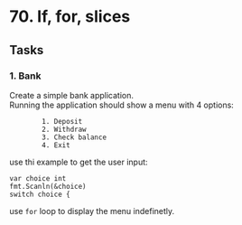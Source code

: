 # 70. If, for, slices


## Tasks 
### 1. Bank
Create a simple bank application. <br>
Running the application should show a menu with 4 options: 
```
	    1. Deposit
		2. Withdraw
		3. Check balance
		4. Exit
```

use thi example to get the user input: 
```
var choice int
fmt.Scanln(&choice)
switch choice {
```
use `for` loop to display the menu indefinetly.
